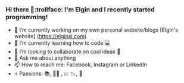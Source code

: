 ### Hi there 👋:trollface: I'm Elgin and I recently started programming! 
- 🔭 I’m currently working on my own personal website/blogs [Elgin's website] (https://elginsi.com)
- 🌱 I’m currently learning how to code :computer:
- 👯 I’m looking to collaborate on cool ideas :metal: 
- 💬 Ask me about anything
- 📫 How to reach me: Facebook, Instagram or LinkedIn
- ⚡ Passions: :books:, :weight_lifting_man: , :chart_with_upwards_trend: :chart_with_downwards_trend:, :musical_keyboard: 



